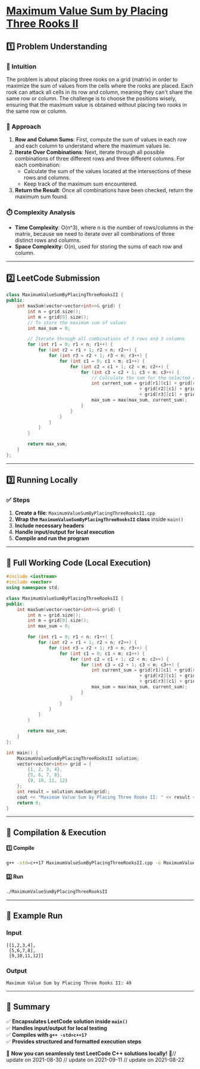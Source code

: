 # **[Maximum Value Sum by Placing Three Rooks II](https://leetcode.com/problems/maximum-value-sum-by-placing-three-rooks-ii/description/)**  

## **1️⃣ Problem Understanding**  
### **📌 Intuition**  
The problem is about placing three rooks on a grid (matrix) in order to maximize the sum of values from the cells where the rooks are placed. Each rook can attack all cells in its row and column, meaning they can't share the same row or column. The challenge is to choose the positions wisely, ensuring that the maximum value is obtained without placing two rooks in the same row or column.

### **🚀 Approach**  
1. **Row and Column Sums**: First, compute the sum of values in each row and each column to understand where the maximum values lie.
2. **Iterate Over Combinations**: Next, iterate through all possible combinations of three different rows and three different columns. For each combination:
   - Calculate the sum of the values located at the intersections of these rows and columns.
   - Keep track of the maximum sum encountered.
3. **Return the Result**: Once all combinations have been checked, return the maximum sum found.

### **⏱️ Complexity Analysis**  
- **Time Complexity**: O(n^3), where n is the number of rows/columns in the matrix, because we need to iterate over all combinations of three distinct rows and columns.
- **Space Complexity**: O(n), used for storing the sums of each row and column.

---  

## **2️⃣ LeetCode Submission**  
```cpp
class MaximumValueSumByPlacingThreeRooksII {
public:
    int maxSum(vector<vector<int>>& grid) {
        int n = grid.size();
        int m = grid[0].size();
        // To store the maximum sum of values
        int max_sum = 0;

        // Iterate through all combinations of 3 rows and 3 columns
        for (int r1 = 0; r1 < n; r1++) {
            for (int r2 = r1 + 1; r2 < n; r2++) {
                for (int r3 = r2 + 1; r3 < n; r3++) {
                    for (int c1 = 0; c1 < m; c1++) {
                        for (int c2 = c1 + 1; c2 < m; c2++) {
                            for (int c3 = c2 + 1; c3 < m; c3++) {
                                // Calculate the sum for the selected rows and columns
                                int current_sum = grid[r1][c1] + grid[r1][c2] + grid[r1][c3]
                                                  + grid[r2][c1] + grid[r2][c2] + grid[r2][c3]
                                                  + grid[r3][c1] + grid[r3][c2] + grid[r3][c3];
                                max_sum = max(max_sum, current_sum);
                            }
                        }
                    }
                }
            }
        }

        return max_sum;
    }
};
```  

---  

## **3️⃣ Running Locally**  
### **✅ Steps**  
1. **Create a file**: `MaximumValueSumByPlacingThreeRooksII.cpp`  
2. **Wrap the `MaximumValueSumByPlacingThreeRooksII` class** inside `main()`  
3. **Include necessary headers**  
4. **Handle input/output for local execution**  
5. **Compile and run the program**  

---  

## **📝 Full Working Code (Local Execution)**  
```cpp
#include <iostream>
#include <vector>
using namespace std;

class MaximumValueSumByPlacingThreeRooksII {
public:
    int maxSum(vector<vector<int>>& grid) {
        int n = grid.size();
        int m = grid[0].size();
        int max_sum = 0;

        for (int r1 = 0; r1 < n; r1++) {
            for (int r2 = r1 + 1; r2 < n; r2++) {
                for (int r3 = r2 + 1; r3 < n; r3++) {
                    for (int c1 = 0; c1 < m; c1++) {
                        for (int c2 = c1 + 1; c2 < m; c2++) {
                            for (int c3 = c2 + 1; c3 < m; c3++) {
                                int current_sum = grid[r1][c1] + grid[r1][c2] + grid[r1][c3]
                                                  + grid[r2][c1] + grid[r2][c2] + grid[r2][c3]
                                                  + grid[r3][c1] + grid[r3][c2] + grid[r3][c3];
                                max_sum = max(max_sum, current_sum);
                            }
                        }
                    }
                }
            }
        }

        return max_sum;
    }
};

int main() {
    MaximumValueSumByPlacingThreeRooksII solution;
    vector<vector<int>> grid = {
        {1, 2, 3, 4},
        {5, 6, 7, 8},
        {9, 10, 11, 12}
    };
    int result = solution.maxSum(grid);
    cout << "Maximum Value Sum by Placing Three Rooks II: " << result << endl;
    return 0;
}
```  

---  

## **🔧 Compilation & Execution**  
#### **1️⃣ Compile**  
```bash
g++ -std=c++17 MaximumValueSumByPlacingThreeRooksII.cpp -o MaximumValueSumByPlacingThreeRooksII
```  

#### **2️⃣ Run**  
```bash
./MaximumValueSumByPlacingThreeRooksII
```  

---  

## **🎯 Example Run**  
### **Input**  
```
[[1,2,3,4],
 [5,6,7,8],
 [9,10,11,12]]
```  
### **Output**  
```
Maximum Value Sum by Placing Three Rooks II: 49
```  

---  

## **📌 Summary**  
✅ **Encapsulates LeetCode solution inside `main()`**  
✅ **Handles input/output for local testing**  
✅ **Compiles with `g++ -std=c++17`**  
✅ **Provides structured and formatted execution steps**  

🚀 **Now you can seamlessly test LeetCode C++ solutions locally!** 🚀// update on 2021-08-30
// update on 2021-09-11
// update on 2021-08-22
